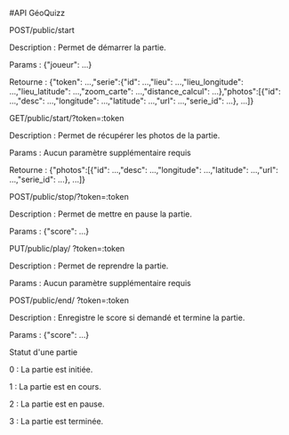 #API GéoQuizz


POST/public/start

Description : Permet de démarrer la partie.

Params : {"joueur": ...}

Retourne : {"token": ...,"serie":{"id": ...,"lieu": ...,"lieu_longitude": ...,"lieu_latitude": ...,"zoom_carte": ...,"distance_calcul": ...},"photos":[{"id": ...,"desc": ...,"longitude": ...,"latitude": ...,"url": ...,"serie_id": ...}, ...]}


GET/public/start/?token=:token

Description : Permet de récupérer les photos de la partie.

Params :  Aucun paramètre supplémentaire requis

Retourne : {"photos":[{"id": ...,"desc": ...,"longitude": ...,"latitude": ...,"url": ...,"serie_id": ...}, ...]}


POST/public/stop/?token=:token

Description : Permet de mettre en pause la partie.

Params : {"score": ...}


PUT/public/play/ ?token=:token

Description : Permet de reprendre la partie.

Params :  Aucun paramètre supplémentaire requis


POST/public/end/ ?token=:token

Description : Enregistre le score si demandé et termine la partie.

Params : {"score": ...}


Statut d'une partie

0 : La partie est initiée.

1 : La partie est en cours.

2 : La partie est en pause.

3 : La partie est terminée.
